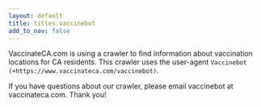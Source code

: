 ```yaml
---
layout: default
title: titles.vaccinebot
add_to_nav: false
---
```


VaccinateCA.com is using a crawler to find  information about vaccination locations
for CA residents. This crawler uses the user-agent `Vaccinebot
(+https://www.vaccinateca.com/vaccinebot)`.

If you have questions about our crawler, please email vaccinebot at
vaccinateca.com. Thank you!
